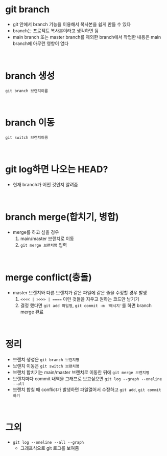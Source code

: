 # git branch
- git 안에서 branch 기능을 이용해서 복사본을 쉽게 만들 수 있다
- branch는 프로젝트 복사본이라고 생각하면 됨
- main branch 또는 master branch를 제외한 branch에서 작업한 내용은 main branch에 아무런 영향이 없다

<br>

# branch 생성
```
git branch 브랜치이름
```

<br>

# branch 이동
```
git switch 브랜치이름
```

<br>

# git log하면 나오는 HEAD?
- 현재 branch가 어떤 것인지 알려줌

<br>

# branch merge(합치기, 병합)
- merge를 하고 싶을 경우
    1. main/master 브랜치로 이동
    2. `git merge 브랜치명` 입력

<br>

# merge conflict(충돌)
- master 브랜치와 다른 브랜치가 같은 파일에 같은 줄을 수정할 경우 발생
    1. `<<<< | >>>> | ====` 이런 것들을 지우고 원하는 코드만 남기기
    2. 결정 했다면 `git add 파일명`, `git commit -m '메시지'`를 하면 branch merge 완료

<br>

# 정리
- 브랜치 생성은 `git branch 브랜치명`
- 브랜치 이동은 `git switch 브랜치명`
- 브랜치 합치기는 main/master 브랜치로 이동한 뒤에 `git merge 브랜치명`
- 브랜치마다 commit 내역을 그래프로 보고싶으면 `git log --graph --oneline --all`
- 브랜치 합칠 때 conflict가 발생하면 파일열어서 수정하고 `git add`, `git commit 하기`

<br>

# 그외
- `git log --oneline --all --graph`
    - 그래프식으로 git 로그를 보여줌
